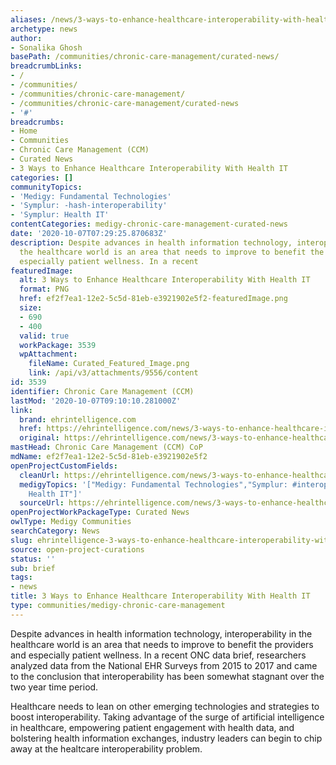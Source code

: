 ```yaml
---
aliases: /news/3-ways-to-enhance-healthcare-interoperability-with-health-it
archetype: news
author:
- Sonalika Ghosh
basePath: /communities/chronic-care-management/curated-news/
breadcrumbLinks:
- /
- /communities/
- /communities/chronic-care-management/
- /communities/chronic-care-management/curated-news
- '#'
breadcrumbs:
- Home
- Communities
- Chronic Care Management (CCM)
- Curated News
- 3 Ways to Enhance Healthcare Interoperability With Health IT
categories: []
communityTopics:
- 'Medigy: Fundamental Technologies'
- 'Symplur: -hash-interoperability'
- 'Symplur: Health IT'
contentCategories: medigy-chronic-care-management-curated-news
date: '2020-10-07T07:29:25.870683Z'
description: Despite advances in health information technology, interoperability in
  the healthcare world is an area that needs to improve to benefit the providers and
  especially patient wellness. In a recent
featuredImage:
  alt: 3 Ways to Enhance Healthcare Interoperability With Health IT
  format: PNG
  href: ef2f7ea1-12e2-5c5d-81eb-e3921902e5f2-featuredImage.png
  size:
  - 690
  - 400
  valid: true
  workPackage: 3539
  wpAttachment:
    fileName: Curated_Featured_Image.png
    link: /api/v3/attachments/9556/content
id: 3539
identifier: Chronic Care Management (CCM)
lastMod: '2020-10-07T09:10:10.281000Z'
link:
  brand: ehrintelligence.com
  href: https://ehrintelligence.com/news/3-ways-to-enhance-healthcare-interoperability-with-health-it
  original: https://ehrintelligence.com/news/3-ways-to-enhance-healthcare-interoperability-with-health-it
mastHead: Chronic Care Management (CCM) CoP
mdName: ef2f7ea1-12e2-5c5d-81eb-e3921902e5f2
openProjectCustomFields:
  cleanUrl: https://ehrintelligence.com/news/3-ways-to-enhance-healthcare-interoperability-with-health-it
  medigyTopics: '["Medigy: Fundamental Technologies","Symplur: #interoperability","Symplur:
    Health IT"]'
  sourceUrl: https://ehrintelligence.com/news/3-ways-to-enhance-healthcare-interoperability-with-health-it
openProjectWorkPackageType: Curated News
owlType: Medigy Communities
searchCategory: News
slug: ehrintelligence-3-ways-to-enhance-healthcare-interoperability-with-health-it
source: open-project-curations
status: ''
sub: brief
tags:
- news
title: 3 Ways to Enhance Healthcare Interoperability With Health IT
type: communities/medigy-chronic-care-management
---
```


<p>Despite advances in health information technology, interoperability in the healthcare world is an area that needs to improve to benefit the providers and especially patient wellness. In a recent ONC&nbsp;data brief, researchers analyzed data from the National EHR Surveys from 2015 to 2017 and came to the conclusion that interoperability has been somewhat stagnant over the two year time period.</p><p>Healthcare needs to lean on other emerging technologies and strategies to boost interoperability. Taking advantage of the surge of artificial intelligence in healthcare, empowering patient engagement with health data, and bolstering health information exchanges, industry leaders can begin to chip away at the healtcare interoperability problem.</p>